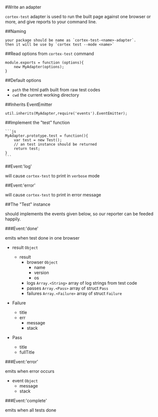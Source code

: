 #Write an adapter

`cortex-test` adapter is used to run the built page against one browser or more, and give reports to your command line. 

##Naming
    
    your package should be name as `cortex-test-<name>-adapter`.
    then it will be use by `cortex test --mode <name>` 

##Read options from `cortex-test` command
    
    module.exports = function (options){
        new MyAdapter(options);
    }

##Default options
    
- `path` the html path built from raw test codes
- `cwd` the current working directory

##Inherits EventEmitter

    util.inherits(MyAdapter,require('events').EventEmitter); 

##Implement the "test" function

    ```js
    MyAdapter.prototype.test = function(){
        var test = new Test();
        // an test instance should be returned
        return test;
    }
    ```

##Event:'log'

will cause `cortex-test` to print in `verbose` mode
   
##Event:'error'

will cause `cortex-test` to print in error message

##The "Test" instance

should implements the events given below, so our reporter can be feeded happily.

###Event:'done'

emits when test done in one browser 

- result `Object`
    - result
        - browser `Object`
            - name
            - version
            - os
        - logs `Array.<String>` array of log strings from test code
        - passes `Array.<Pass>` array of struct `Pass`
        - failures `Array.<Failure>` array of struct `Failure`

- Failure
    - title
    - err
        - message
        - stack

- Pass
    - title
    - fullTitle

    
###Event:'error'
    
emits when error occurs

- event `Object`
    - message
    - stack

###Event:'complete'
 
emits when all tests done